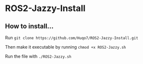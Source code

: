 # ROS2-Jazzy-Install
## How to install...
Run ```git clone https://github.com/Huqo7/ROS2-Jazzy-Install.git```

Then make it executable by running ```chmod +x ROS2-Jazzy.sh```

Run the file with ```./ROS2-Jazzy.sh```